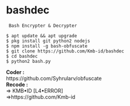 # bashdec
``` Obfuscate
 Bash Encrypter & Decrypter
```
```
$ apt update && apt upgrade
$ pkg install git python2 nodejs
$ npm install -g bash-obfuscate
$ git clone https://github.com/Kmb-id/bashdec
$ cd bashdec
$ python2 bash.py
```
<b>
Coder  :</b>
<br>https://github.com/Syhrularv/obfuscate
<br><b>Recode :</b>
<br>=> KMB•ID [L4•ERROR]
<br>=>https://github.com/Kmb-id
